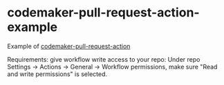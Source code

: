 # codemaker-pull-request-action-example

Example of [codemaker-pull-request-action](https://github.com/codemakerai/codemaker-pull-request-action)

Requirements: give workflow write access to your repo: Under repo Settings -> Actions -> General -> Workflow permissions, make sure "Read and write permissions" is selected.